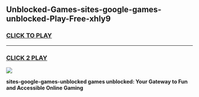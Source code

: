 
## Unblocked-Games-sites-google-games-unblocked-Play-Free-xhly9
<h3>
<a href="https://premium76.site?title=sites-google-games-unblocked&ref=18A">CLICK TO PLAY</a></h3>
<hr>

<h3>
<a href="https://premium76.site?title=sites-google-games-unblocked&ref=18A">CLICK 2 PLAY</a>
  
</h3>

<a href="https://premium76.site?title=sites-google-games-unblocked&ref=18A"><img src="https://clearcache.store/games.png"></a>


**sites-google-games-unblocked games unblocked: Your Gateway to Fun and Accessible Online Gaming**
